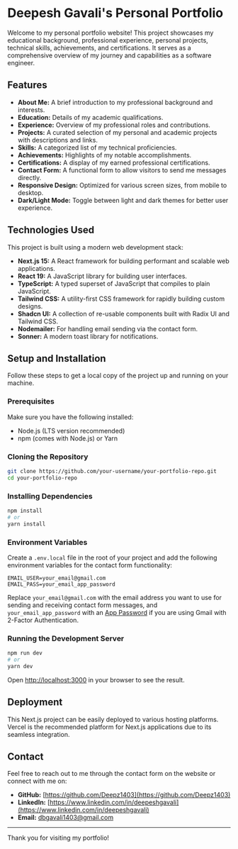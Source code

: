 # Deepesh Gavali's Personal Portfolio

Welcome to my personal portfolio website! This project showcases my educational background, professional experience, personal projects, technical skills, achievements, and certifications. It serves as a comprehensive overview of my journey and capabilities as a software engineer.

## Features

*   **About Me:** A brief introduction to my professional background and interests.
*   **Education:** Details of my academic qualifications.
*   **Experience:** Overview of my professional roles and contributions.
*   **Projects:** A curated selection of my personal and academic projects with descriptions and links.
*   **Skills:** A categorized list of my technical proficiencies.
*   **Achievements:** Highlights of my notable accomplishments.
*   **Certifications:** A display of my earned professional certifications.
*   **Contact Form:** A functional form to allow visitors to send me messages directly.
*   **Responsive Design:** Optimized for various screen sizes, from mobile to desktop.
*   **Dark/Light Mode:** Toggle between light and dark themes for better user experience.

## Technologies Used

This project is built using a modern web development stack:

*   **Next.js 15:** A React framework for building performant and scalable web applications.
*   **React 19:** A JavaScript library for building user interfaces.
*   **TypeScript:** A typed superset of JavaScript that compiles to plain JavaScript.
*   **Tailwind CSS:** A utility-first CSS framework for rapidly building custom designs.
*   **Shadcn UI:** A collection of re-usable components built with Radix UI and Tailwind CSS.
*   **Nodemailer:** For handling email sending via the contact form.
*   **Sonner:** A modern toast library for notifications.

## Setup and Installation

Follow these steps to get a local copy of the project up and running on your machine.

### Prerequisites

Make sure you have the following installed:

*   Node.js (LTS version recommended)
*   npm (comes with Node.js) or Yarn

### Cloning the Repository

```bash
git clone https://github.com/your-username/your-portfolio-repo.git
cd your-portfolio-repo
```

### Installing Dependencies

```bash
npm install
# or
yarn install
```

### Environment Variables

Create a `.env.local` file in the root of your project and add the following environment variables for the contact form functionality:

```
EMAIL_USER=your_email@gmail.com
EMAIL_PASS=your_email_app_password
```
Replace `your_email@gmail.com` with the email address you want to use for sending and receiving contact form messages, and `your_email_app_password` with an [App Password](https://support.google.com/accounts/answer/185833?hl=en) if you are using Gmail with 2-Factor Authentication.

### Running the Development Server

```bash
npm run dev
# or
yarn dev
```

Open [http://localhost:3000](http://localhost:3000) in your browser to see the result.

## Deployment

This Next.js project can be easily deployed to various hosting platforms. Vercel is the recommended platform for Next.js applications due to its seamless integration.

## Contact

Feel free to reach out to me through the contact form on the website or connect with me on:

*   **GitHub:** [https://github.com/Deepz1403](https://github.com/Deepz1403)
*   **LinkedIn:** [https://www.linkedin.com/in/deepeshgavali](https://www.linkedin.com/in/deepeshgavali)
*   **Email:** dbgavali1403@gmail.com

---

Thank you for visiting my portfolio!